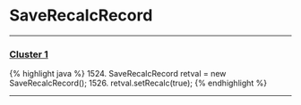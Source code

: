 # SaveRecalcRecord

***

### [Cluster 1](./1)
{% highlight java %}
1524. SaveRecalcRecord retval = new SaveRecalcRecord();
1526. retval.setRecalc(true);
{% endhighlight %}

***

